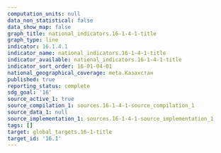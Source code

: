 ```yaml
---
computation_units: null
data_non_statistical: false
data_show_map: false
graph_title: national_indicators.16-1-4-1-title
graph_type: line
indicator: 16.1.4.1
indicator_name: national_indicators.16-1-4-1-title
indicator_available: national_indicators.16-1-4-1-title
indicator_sort_order: 16-01-04-01
national_geographical_coverage: meta.Казахстан
published: true
reporting_status: complete
sdg_goal: '16'
source_active_1: true
source_compilation_1: sources.16-1-4-1-source_compilation_1
source_data_1: null
source_implementation_1: sources.16-1-4-1-source_implementation_1
tags: []
target: global_targets.16-1-title
target_id: '16.1'
---
```


